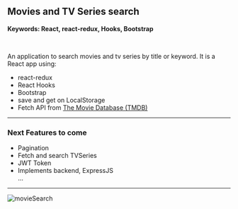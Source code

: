 ## Movies and TV Series search

<strong>Keywords: React, react-redux, Hooks, Bootstrap </strong>

<br />

<p>An application to search movies and tv series by title or keyword. It is a React app using:</p>
<ul>
  <li> react-redux </li>
  <li> React Hooks </li>
  <li> Bootstrap </li>
  <li> save and get on LocalStorage </li>
  <li> Fetch API from <a href="https://www.themoviedb.org">The Movie Database (TMDB)</a>
</ul>


---

### Next Features to come
<ul>
  <li> Pagination </li>
  <li> Fetch and search TVSeries </li>
  <li> JWT Token </li>
  <li> Implements backend, ExpressJS </li>
  ...
</ul>

---
![movieSearch](https://user-images.githubusercontent.com/67379527/160244765-216d6ae0-3c41-4d7b-bcf3-a9542cfe1e6f.gif)
